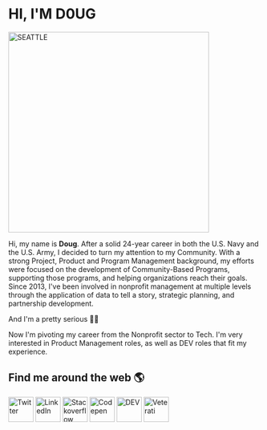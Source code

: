 # HI, I'M D0UG

<img src="https://i.imgur.com/RnEh9N9.jpeg" alt="SEATTLE" style="width:400px;"/>

Hi, my name is **Doug**. After a solid 24-year career in both the U.S. Navy and the U.S. Army, I decided to turn my attention to my Community. With a strong Project, Product and Program Management background, my efforts were focused on the development of Community-Based Programs, supporting those programs, and helping organizations reach their goals. Since 2013, I've been involved in nonprofit management at multiple levels through the application of data to tell a story, strategic planning, and partnership development. 

And I'm a pretty serious :biking_man:

Now I'm pivoting my career from the Nonprofit sector to Tech. I'm very interested in Product Management roles, as well as DEV roles that fit my experience.

## Find me around the web 🌎 

<a href ="https://twitter.com/Doug_Pfeffer"><img src="https://i.imgur.com/r8Pic5N.jpg" alt="Twitter" style="width:50px;"/></a>
 <a href ="https://www.linkedin.com/in/dougpfeffer/"><img src="https://i.imgur.com/G8WqJel.jpg" alt="LinkedIn" style="width:50px;"/></a>
 <a href ="https://stackoverflow.com/users/13715241/doug-pfeffer?tab=profile"><img src="https://i.imgur.com/j0rIJVc.jpg" alt="Stackoverflow" style="width:50px;"/></a>
 <a href ="https://codepen.io/dougpfeffer-alt"><img src="https://i.imgur.com/DRbSZn0.png" alt="Codepen" style="width:50px;"/></a>
 <a href ="https://dev.to/dougpfefferalt"><img src="https://i.imgur.com/0CUUNAL.jpg" alt="DEV" style="width:50px;"/></a>
 <a href ="https://enter.veterati.com/mentor/public_profile?mid=MR.6dba9d169f47b553e24a60e34a46572e"><img src="https://i.imgur.com/2QlsnAB.png" alt="Veterati" style="width:50px;"/></a>


